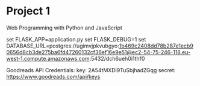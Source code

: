# Project 1

Web Programming with Python and JavaScript

set FLASK_APP=application.py
set FLASK_DEBUG=1
set DATABASE_URL=postgres://ugimvjpkvubgyo:1b469c2408dd78b287e1ecb90656d8cb3de275ba6fd47260132cf36ef16e9e51@ec2-54-75-246-118.eu-west-1.compute.amazonaws.com:5432/dch6ueh0i1thf0

Goodreads API Credentials:
key: 2A54tMXDl9TuSbjhadZGqg
secret: https://www.goodreads.com/api/keys